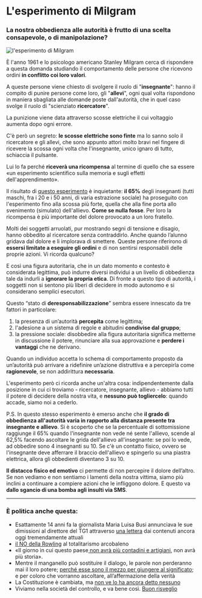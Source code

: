 # L'esperimento di Milgram

### La nostra obbedienza alle autorità è frutto di una scelta consapevole, o di manipolazione?

![l'esperimento di Milgram](milgram.jpeg)

È l'anno 1961 e lo psicologo americano Stanley Milgram cerca di rispondere a questa domanda studiando il comportamento delle persone che ricevono ordini **in conflitto coi loro valori**.

A queste persone viene chiesto di svolgere il ruolo di "**insegnante**": hanno il compito di punire persone come loro, gli "**allevi**", ogni qual volta rispondono in maniera sbagliata alle domande poste dall'autorità, che in quel caso svolge il ruolo di "scienziato **ricercatore**".

La punizione viene data attraverso scosse elettriche il cui voltaggio aumenta dopo ogni errore.

C'è però un segreto: **le scosse elettriche sono finte** ma lo sanno solo il ricercatore e gli allevi, che sono appunto attori molto bravi nel fingere di ricevere la scossa ogni volta che l'insegnante, unico ignaro di tutto, schiaccia il pulsante.

Lui lo fa perché **riceverà una ricompensa** al termine di quello che sa essere «un esperimento scientifico sulla memoria e sugli effetti dell'apprendimento». 

Il risultato di [questo esperimento](https://it.wikipedia.org/wiki/Esperimento_di_Milgram) è inquietante: **il 65%** degli insegnanti (tutti maschi, fra i 20 e i 50 anni, di varia estrazione sociale) ha proseguito con l'esperimento fino alla scossa più forte, quella che alla fine porta allo svenimento (simulato) dell'allievo. **Come se nulla fosse**. Per loro la ricompensa è più importante del dolore provocato a un loro fratello.

Molti dei soggetti arruolati, pur mostrando segni di tensione e disagio, hanno obbedito al ricercatore senza contraddirlo. Anche quando l’alunno gridava dal dolore e li implorava di smettere. Queste persone riferirono di **essersi limitate a eseguire gli ordini** e di non sentirsi responsabili delle proprie azioni. Vi ricorda qualcuno?

E così una figura autoritaria, che in un dato momento e contesto è considerata legittima, può indurre diversi individui a un livello di obbedienza tale da indurli a **ignorare la propria etica**. Di fronte a questo tipo di autorità, i soggetti non si sentono più liberi di decidere in modo autonomo e si considerano semplici esecutori.

Questo “stato di **deresponsabilizzazione**” sembra essere innescato da tre fattori in particolare:

1. la presenza di un’autorità **percepita** come legittima;
2. l'adesione a un sistema di regole e abitudini **condivise dal gruppo**;
3. la pressione sociale: disobbedire alla figura autoritaria significa metterne in discussione il potere, rinunciare alla sua approvazione e **perdere i vantaggi** che ne derivano.

Quando un individuo accetta lo schema di comportamento proposto da un’autorità può arrivare a ridefinire un’azione distruttiva e a percepirla come **ragionevole**, se non addirittura **necessaria**.

L'esperimento però ci ricorda anche un'altra cosa: indipendentemente dalla posizione in cui ci troviamo - ricercatore, insegnante, allievo - abbiamo tutti il potere di decidere della nostra vita, e **nessuno può togliercelo**: quando accade, siamo noi a cederlo.

P.S. In questo stesso esperimento è emerso anche che **il grado di obbedienza all'autorità varia in rapporto alla distanza presente tra insegnante e allievo**. Si è scoperto che se la percentuale di sottomissione raggiunge il 65% quando l'insegnante non vede né sente l'allievo, scende al 62,5% facendo ascoltare le grida dell'allievo all'insegnante: se poi lo vede, ad obbedire sono 4 insegnanti su 10. Se c'è un contatto fisico, ovvero se l'insegnante deve afferrare il braccio dell'allievo e spingerlo su una piastra elettrica, allora gli obbedienti diventano 3 su 10.

**Il distacco fisico ed emotivo** ci permette di non percepire il dolore dell’altro. Se non vediamo e non sentiamo i lamenti della nostra vittima, siamo più inclini a continuare a compiere azioni che le infliggono dolore. E questo va **dallo sgancio di una bomba agli insulti via SMS**.

---

### È politica anche questa:
- Esattamente 14 anni fa la giornalista Maria Luisa Busi annunciava le sue dimissioni al direttore del TG1 attraverso [una lettera](/articles/2024-05-21-maria-luisa-busi.html) dai contenuti ancora oggi tremendamente attuali
- [il NO della Rowling](/articles/2024-04-04-rowling-guerra-al-totalitarismo-arcobaleno.html) al totalitarismo arcobaleno
- «Il giorno in cui questo paese[ non avrà più contadini e artigiani](/articles/2024-03-06-protesta-agricoltori.html), non avrà più storia».
- Mentre il manganello può sostituire il dialogo, le parole non perderanno mai il loro potere; [perché esse sono il mezzo per giungere al significato](/articles/2023-12-13-una-profezia.html); e per coloro che vorranno ascoltare, all’affermazione della verità
- La Costituzione è cambiata, ma [non ve lo ha ancora detto nessuno](/articles/2022-02-24-modifica-silenziosa-alla-costituzione.html)
- Viviamo nella società del controllo, e va bene così. [Buon risveglio](/articles/2024-02-08-matrix.html)